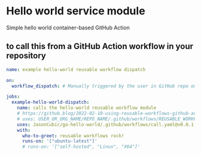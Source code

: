 # Hello world service module

Simple hello world container-based GitHub Action

## to call this from a GitHub Action workflow in your repository

```yaml
name: example hello-world reusable workflow dispatch

on:
  workflow_dispatch: # Manually triggered by the user in GitHub repo on the Actions tab

jobs:
  example-hello-world-dispatch:
    name: calls the hello-world reusable workflow module
    # https://github.blog/2022-02-10-using-reusable-workflows-github-actions/
    # uses: USER_OR_ORG_NAME/REPO_NAME/.github/workflows/REUSABLE_WORKFLOW_FILE.yml@TAG_OR_BRANCH
    uses: JasonCubic/ga-hello-world/.github/workflows/call.yaml@v0.0.1
    with:
      who-to-greet: reusable workflows rock!
      runs-on: '["ubuntu-latest"]'
      # runs-on: '["self-hosted", "Linux", "X64"]'
```
